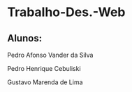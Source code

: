 # Trabalho-Des.-Web

## Alunos:
Pedro Afonso Vander da Silva

Pedro Henrique Cebuliski

Gustavo Marenda de Lima
